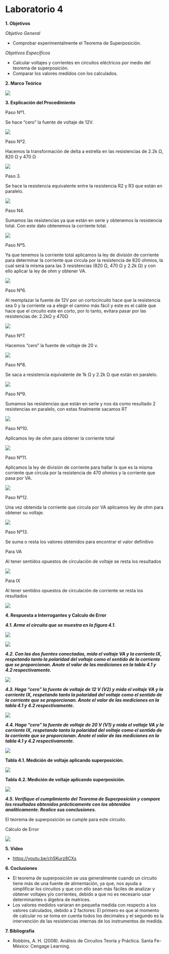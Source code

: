 # Laboratorio 4

__1. Objetivos__

*Objetivo General*
* Comprobar experimentalmente el Teorema de Superposición.

*Objetivos Específicos*

* Calcular voltajes y corrientes en circuitos eléctricos por medio del teorema de superposición.
* Comparar los valores medidos con los calculados. 

__2. Marco Teórico__ 

![](https://github.com/ItzAdoc/ImagenesT4/blob/main/Marco4.jpeg)

__3. Explicación del Procedimiento__

Paso Nº1.  

Se hace “cero” la fuente de voltaje de 12V.

![](https://github.com/ItzAdoc/ImagenesT4/blob/main/P1.PNG)

Paso Nº2. 

Hacemos la transformación de delta a estrella en las resistencias de 2.2k Ω, 820 Ω y 470 Ω 

![](https://github.com/ItzAdoc/ImagenesT4/blob/main/P2.PNG)

Paso 3. 

Se hace la resistencia equivalente entre la resistencia R2 y R3 que están en paralelo.

![](https://github.com/ItzAdoc/ImagenesT4/blob/main/P3.PNG)

Paso N4. 

Sumamos las resistencias ya que están en serie y obtenemos la resistencia total. Con este dato obtenemos la corriente total.

![](https://github.com/ItzAdoc/ImagenesT4/blob/main/P4.PNG)

Paso Nº5. 

Ya que tenemos la corriente total aplicamos la ley de división de corriente para determinar la corriente que circula por la resistencia de 820 ohmios, la cual será la misma para las 3 resistencias (820 Ω, 470 Ω y 2.2k Ω) y con ello aplicar la ley de ohm y obtener VA.

![](https://github.com/ItzAdoc/ImagenesT4/blob/main/P5.PNG)

Paso Nº6. 

Al reemplazar la fuente de 12V por un cortocircuito hace que la resistencia sea 0 y la corriente va a elegir el camino más fácil y este es el cable que hace que el circuito este en corto, por lo tanto, evitara pasar por las resistencias de: 2.2kΩ  y 470Ω

![](https://github.com/ItzAdoc/ImagenesT4/blob/main/P6.PNG)

Paso Nº7.

Hacemos “cero” la fuente de voltaje de 20 v.

![](https://github.com/ItzAdoc/ImagenesT4/blob/main/P7.PNG)

Paso Nº8.

Se saca a resistencia equivalente de 1k Ω y 2.2k Ω que están en paralelo.

![](https://github.com/ItzAdoc/ImagenesT4/blob/main/P8.PNG)

Paso Nº9.

Sumamos las resistencias que están en serie y nos da como resultado 2 resistencias en paralelo, con estas finalmente sacamos RT

![](https://github.com/ItzAdoc/ImagenesT4/blob/main/P9.PNG)

Paso Nº10.

Aplicamos ley de ohm para obtener la corriente total 

![](https://github.com/ItzAdoc/ImagenesT4/blob/main/P10.PNG)

Paso Nº11.

Aplicamos la ley de división de corriente para hallar Ix que es la misma corriente que circula por la resistencia de 470 ohmios y la corriente que pasa por VA.

![](https://github.com/ItzAdoc/ImagenesT4/blob/main/P11.PNG)

Paso Nº12.

Una vez obtenida la corriente que circula por VA aplicamos ley de ohm para obtener su voltaje.

![](https://github.com/ItzAdoc/ImagenesT4/blob/main/P12.PNG)

Paso Nº13.

Se suma o resta los valores obtenidos para encontrar el valor definitivo 

Para VA

Al tener sentidos opuestos de circulación de voltaje se resta los resultados

![](https://github.com/ItzAdoc/ImagenesT4/blob/main/P13.PNG)

Para IX

Al tener sentidos opuestos de circulación de corriente se resta los resultados

![](https://github.com/ItzAdoc/ImagenesT4/blob/main/P14.PNG)

__4. Respuesta a Interrogantes y Calculo de Error__

__*4.1. Arme el circuito que se muestra en la figura 4.1.*__

![](https://github.com/ItzAdoc/ImagenesT4/blob/main/1.png)

![](https://github.com/ItzAdoc/ImagenesT4/blob/main/2.png)

__*4.2. Con las dos fuentes conectadas, mida el voltaje VA y la corriente IX, respetando tanto la polaridad del voltaje como el sentido de la corriente que se proporcionan. Anote el valor de las mediciones en la tabla 4.1 y 4.2 respectivamente.*__

![](https://github.com/ItzAdoc/ImagenesT4/blob/main/3.png)


__*4.3. Haga “cero” la fuente de voltaje de 12 V (V2) y mida el voltaje VA y la corriente IX, respetando tanto la polaridad del voltaje como el sentido de la corriente que se proporcionan. Anote el valor de las mediciones en la tabla 4.1 y 4.2 respectivamente.*__

![](https://github.com/ItzAdoc/ImagenesT4/blob/main/4.png)

__*4.4. Haga “cero” la fuente de voltaje de 20 V (V1) y mida el voltaje VA y la corriente IX, respetando tanto la polaridad del voltaje como el sentido de la corriente que se proporcionan. Anote el valor de las mediciones en la tabla 4.1 y 4.2 respectivamente.*__

![](https://github.com/ItzAdoc/ImagenesT4/blob/main/5.png)

__Tabla 4.1. Medición de voltaje aplicando superposición.__

![](https://github.com/ItzAdoc/ImagenesT4/blob/main/Tabla1.PNG)

__Tabla 4.2. Medición de voltaje aplicando superposición.__

![](https://github.com/ItzAdoc/ImagenesT4/blob/main/Tabla1.PNG)

__*4.5. Verifique el cumplimiento del Teorema de Superposición y compare los resultados obtenidos prácticamente con los obtenidos analíticamente. Realice sus conclusiones.*__

El teorema de superposición se cumple para este circuito.

Cálculo de Error

![](https://github.com/ItzAdoc/ImagenesT4/blob/main/P15.PNG)



__5. Video__

* https://youtu.be/chSKurz8CXs

__6. Coclusiones__ 
* El teorema de superposición se usa generalmente cuando un circuito tiene más de una fuente de alimentación, ya que, nos ayuda a simplificar los circuitos y que con ello sean más fáciles de analizar y obtener voltajes y/o corrientes, debido a que no es necesario usar determinantes o álgebra de matrices.
* Los valores medidos variaran en pequeña medida con respecto a los valores calculados, debido a 2 factores: El primero es que al momento de calcular no se toma en cuenta todos los decimales y el segundo es la intervención de las resistencias internas de los instrumentos de medida.

__7. Bibliografía__

* Robbins, A. H. (2008). Análisis de Circuitos Teoría y Práctica. Santa Fe-México: Cengage Learning.
